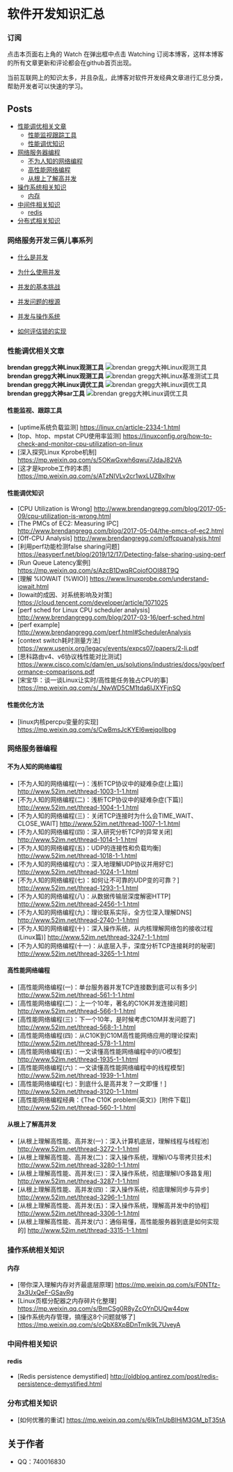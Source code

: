 软件开发知识汇总
========

### 订阅
点击本页面右上角的 Watch 在弹出框中点击 Watching 订阅本博客，这样本博客的所有文章更新和评论都会在github首页出现。

当前互联网上的知识太多，并且杂乱，此博客对软件开发经典文章进行汇总分类，帮助开发者可以快速的学习。

## Posts
* [性能调优相关文章](#性能调优相关文章)<br>
     * [性能监视跟踪工具](#性能监视跟踪工具)<br>
     * [性能调优知识](#性能调优知识)<br>
* [网络服务器编程](#网络服务器编程)<br>
     * [不为人知的网络编程](#不为人知的网络编程)<br>
     * [高性能网络编程](#高性能网络编程)<br>
     * [从根上了解高并发](#从根上了解高并发)<br>
* [操作系统相关知识](#操作系统相关知识)<br>
     * [内存](#内存)<br>
* [中间件相关知识](#中间件相关知识)<br>
     * [redis](#redis)<br>
* [分布式相关知识](#分布式相关知识)<br>

### 网络服务开发三俩儿事系列

- [什么是并发](https://github.com/o-my-god/Blog/wiki/什么是并发)

- [为什么使用并发](https://github.com/o-my-god/Blog/wiki/为什么使用并发)

- [并发的基本挑战](https://github.com/o-my-god/Blog/wiki/并发的基本挑战)

- [并发问题的根源](https://github.com/o-my-god/Blog/wiki/并发问题的根源)

- [并发与操作系统](https://github.com/o-my-god/Blog/wiki/并发和操作系统)

- [如何评估锁的实现](https://github.com/o-my-god/Blog/wiki/如何评估锁的实现)

### 性能调优相关文章
**brendan gregg大神Linux观测工具**
![brendan gregg大神Linux观测工具](https://github.com/o-my-god/Blog/blob/master/resource/linux_observability_tools.png "brendan gregg大神Linux观测工具")
**brendan gregg大神Linux观测工具**
![brendan gregg大神Linux基准测试工具](https://github.com/o-my-god/Blog/blob/master/resource/linux_benchmarking_tools.png)
**brendan gregg大神Linux调优工具**
![brendan gregg大神Linux调优工具](https://github.com/o-my-god/Blog/blob/master/resource/linux_tuning_tools.png)
**brendan gregg大神sar工具**
![brendan gregg大神Linux调优工具](https://github.com/o-my-god/Blog/blob/master/resource/linux_observability_sar.png)

#### 性能监视、跟踪工具
- [uptime系统负载监测] https://linux.cn/article-2334-1.html 
- [top、htop、mpstat CPU使用率监测] https://linuxconfig.org/how-to-check-and-monitor-cpu-utilization-on-linux
- [深入探究Linux Kprobe机制] https://mp.weixin.qq.com/s/5OKwGxwh6qwui7JdaJ82VA
- [这才是kprobe工作的本质] https://mp.weixin.qq.com/s/ATzNIVLv2cr1wxLUZBxlhw

#### 性能调优知识
- [CPU Utilization is Wrong] http://www.brendangregg.com/blog/2017-05-09/cpu-utilization-is-wrong.html
- [The PMCs of EC2: Measuring IPC] http://www.brendangregg.com/blog/2017-05-04/the-pmcs-of-ec2.html
- [Off-CPU Analysis] http://www.brendangregg.com/offcpuanalysis.html
- [利用perf功能检测false sharing问题] https://easyperf.net/blog/2019/12/17/Detecting-false-sharing-using-perf
- [Run Queue Latency案例] https://mp.weixin.qq.com/s/AzcB1DwqRCoiofOOI88T9Q
- [理解 %IOWAIT (%WIO)] https://www.linuxprobe.com/understand-iowait.html
- [Iowait的成因、对系统影响及对策] https://cloud.tencent.com/developer/article/1071025
- [perf sched for Linux CPU scheduler analysis] http://www.brendangregg.com/blog/2017-03-16/perf-sched.html
- [perf example] http://www.brendangregg.com/perf.html#SchedulerAnalysis
- [context switch耗时测量方法] https://www.usenix.org/legacy/events/expcs07/papers/2-li.pdf
- [思科路由v4、v6协议栈性能对比测试] https://www.cisco.com/c/dam/en_us/solutions/industries/docs/gov/performance-comparisons.pdf
- [宋宝华：谈一谈Linux让实时/高性能任务独占CPU的事] https://mp.weixin.qq.com/s/_NwWD5CM1tda6lJXYFjnSQ

#### 性能优化方法
- [linux内核percpu变量的实现] https://mp.weixin.qq.com/s/CwBmsJcKYEI6wejqollbpg

### 网络服务器编程
#### 不为人知的网络编程
- [不为人知的网络编程(一)：浅析TCP协议中的疑难杂症(上篇)] http://www.52im.net/thread-1003-1-1.html
- [不为人知的网络编程(二)：浅析TCP协议中的疑难杂症(下篇)] http://www.52im.net/thread-1004-1-1.html
- [不为人知的网络编程(三)：关闭TCP连接时为什么会TIME_WAIT、CLOSE_WAIT] http://www.52im.net/thread-1007-1-1.html
- [不为人知的网络编程(四)：深入研究分析TCP的异常关闭] http://www.52im.net/thread-1014-1-1.html
- [不为人知的网络编程(五)：UDP的连接性和负载均衡] http://www.52im.net/thread-1018-1-1.html
- [不为人知的网络编程(六)：深入地理解UDP协议并用好它] http://www.52im.net/thread-1024-1-1.html
- [不为人知的网络编程(七)：如何让不可靠的UDP变的可靠？] http://www.52im.net/thread-1293-1-1.html
- [不为人知的网络编程(八)：从数据传输层深度解密HTTP] http://www.52im.net/thread-2456-1-1.html
- [不为人知的网络编程(九)：理论联系实际，全方位深入理解DNS] http://www.52im.net/thread-2740-1-1.html
- [不为人知的网络编程(十)：深入操作系统，从内核理解网络包的接收过程(Linux篇)] http://www.52im.net/thread-3247-1-1.html
- [不为人知的网络编程(十一)：从底层入手，深度分析TCP连接耗时的秘密] http://www.52im.net/thread-3265-1-1.html

#### 高性能网络编程
- [高性能网络编程(一)：单台服务器并发TCP连接数到底可以有多少] http://www.52im.net/thread-561-1-1.html
- [高性能网络编程(二)：上一个10年，著名的C10K并发连接问题] http://www.52im.net/thread-566-1-1.html
- [高性能网络编程(三)：下一个10年，是时候考虑C10M并发问题了] http://www.52im.net/thread-568-1-1.html
- [高性能网络编程(四)：从C10K到C10M高性能网络应用的理论探索] http://www.52im.net/thread-578-1-1.html
- [高性能网络编程(五)：一文读懂高性能网络编程中的I/O模型] http://www.52im.net/thread-1935-1-1.html
- [高性能网络编程(六)：一文读懂高性能网络编程中的线程模型] http://www.52im.net/thread-1939-1-1.html
- [高性能网络编程(七)：到底什么是高并发？一文即懂！] http://www.52im.net/thread-3120-1-1.html
- [高性能网络编程经典：《The C10K problem(英文)》[附件下载]] http://www.52im.net/thread-560-1-1.html

#### 从根上了解高并发
- [从根上理解高性能、高并发(一)：深入计算机底层，理解线程与线程池] http://www.52im.net/thread-3272-1-1.html
- [从根上理解高性能、高并发(二)：深入操作系统，理解I/O与零拷贝技术] http://www.52im.net/thread-3280-1-1.html
- [从根上理解高性能、高并发(三)：深入操作系统，彻底理解I/O多路复用] http://www.52im.net/thread-3287-1-1.html
- [从根上理解高性能、高并发(四)：深入操作系统，彻底理解同步与异步] http://www.52im.net/thread-3296-1-1.html
- [从根上理解高性能、高并发(五)：深入操作系统，理解高并发中的协程] http://www.52im.net/thread-3306-1-1.html
- [从根上理解高性能、高并发(六)：通俗易懂，高性能服务器到底是如何实现的] http://www.52im.net/thread-3315-1-1.html

### 操作系统相关知识
#### 内存
- [带你深入理解内存对齐最底层原理] https://mp.weixin.qq.com/s/F0NTfz-3x3UxQeF-GSavRg
- [Linux页框分配器之内存碎片化整理] https://mp.weixin.qq.com/s/BmCSg0R8yZcOYnDUQw44pw
- [操作系统内存管理，搞懂这8个问题就够了] https://mp.weixin.qq.com/s/oQbX8XpBDnTmIk9L7UveyA

### 中间件相关知识
#### redis
- [Redis persistence demystified] http://oldblog.antirez.com/post/redis-persistence-demystified.html

### 分布式相关知识
- [如何优雅的重试] https://mp.weixin.qq.com/s/6IkTnUbBlHjM3GM_bT35tA

## 关于作者
- QQ：740016830
